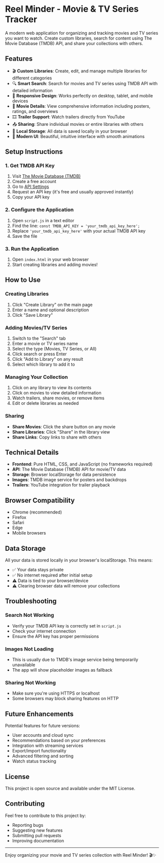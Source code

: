 # Reel Minder - Movie & TV Series Tracker

A modern web application for organizing and tracking movies and TV series you want to watch. Create custom libraries, search for content using The Movie Database (TMDB) API, and share your collections with others.

## Features

- 🎬 **Custom Libraries**: Create, edit, and manage multiple libraries for different categories
- 🔍 **Smart Search**: Search for movies and TV series using TMDB API with detailed information
- 📱 **Responsive Design**: Works perfectly on desktop, tablet, and mobile devices
- 🎥 **Movie Details**: View comprehensive information including posters, ratings, and overviews
- 🎞️ **Trailer Support**: Watch trailers directly from YouTube
- 📤 **Sharing**: Share individual movies or entire libraries with others
- 💾 **Local Storage**: All data is saved locally in your browser
- 🎨 **Modern UI**: Beautiful, intuitive interface with smooth animations

## Setup Instructions

### 1. Get TMDB API Key

1. Visit [The Movie Database (TMDB)](https://www.themoviedb.org/)
2. Create a free account
3. Go to [API Settings](https://www.themoviedb.org/settings/api)
4. Request an API key (it's free and usually approved instantly)
5. Copy your API key

### 2. Configure the Application

1. Open `script.js` in a text editor
2. Find the line: `const TMDB_API_KEY = 'your_tmdb_api_key_here';`
3. Replace `'your_tmdb_api_key_here'` with your actual TMDB API key
4. Save the file

### 3. Run the Application

1. Open `index.html` in your web browser
2. Start creating libraries and adding movies!

## How to Use

### Creating Libraries
1. Click "Create Library" on the main page
2. Enter a name and optional description
3. Click "Save Library"

### Adding Movies/TV Series
1. Switch to the "Search" tab
2. Enter a movie or TV series name
3. Select the type (Movies, TV Series, or All)
4. Click search or press Enter
5. Click "Add to Library" on any result
6. Select which library to add it to

### Managing Your Collection
1. Click on any library to view its contents
2. Click on movies to view detailed information
3. Watch trailers, share movies, or remove items
4. Edit or delete libraries as needed

### Sharing
- **Share Movies**: Click the share button on any movie
- **Share Libraries**: Click "Share" in the library view
- **Share Links**: Copy links to share with others

## Technical Details

- **Frontend**: Pure HTML, CSS, and JavaScript (no frameworks required)
- **API**: The Movie Database (TMDB) API for movie/TV data
- **Storage**: Browser localStorage for data persistence
- **Images**: TMDB image service for posters and backdrops
- **Trailers**: YouTube integration for trailer playback

## Browser Compatibility

- Chrome (recommended)
- Firefox
- Safari
- Edge
- Mobile browsers

## Data Storage

All your data is stored locally in your browser's localStorage. This means:
- ✅ Your data stays private
- ✅ No internet required after initial setup
- ⚠️ Data is tied to your browser/device
- ⚠️ Clearing browser data will remove your collections

## Troubleshooting

### Search Not Working
- Verify your TMDB API key is correctly set in `script.js`
- Check your internet connection
- Ensure the API key has proper permissions

### Images Not Loading
- This is usually due to TMDB's image service being temporarily unavailable
- The app will show placeholder images as fallback

### Sharing Not Working
- Make sure you're using HTTPS or localhost
- Some browsers may block sharing features on HTTP

## Future Enhancements

Potential features for future versions:
- User accounts and cloud sync
- Recommendations based on your preferences
- Integration with streaming services
- Export/import functionality
- Advanced filtering and sorting
- Watch status tracking

## License

This project is open source and available under the MIT License.

## Contributing

Feel free to contribute to this project by:
- Reporting bugs
- Suggesting new features
- Submitting pull requests
- Improving documentation

---

Enjoy organizing your movie and TV series collection with Reel Minder! 🎬✨


